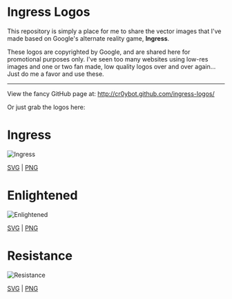 Ingress Logos
=============

This repository is simply a place for me to share the vector images that I've made based on Google's alternate reality game, __Ingress__.

These logos are copyrighted by Google, and are shared here for promotional purposes only. I've seen too many websites using low-res images and one or two fan made, low quality logos over and over again... Just do me a favor and use these.

* * *

View the fancy GitHub page at: http://cr0ybot.github.com/ingress-logos/

Or just grab the logos here:

# Ingress
![Ingress](http://cr0ybot.github.com/ingress-logos/ingress.svg)

[SVG](http://cr0ybot.github.com/ingress-logos/ingress.svg) | [PNG](http://cr0ybot.github.com/ingress-logos/ingress_hires.png)

# Enlightened
![Enlightened](http://cr0ybot.github.com/ingress-logos/ingress_enlightened.svg)

[SVG](http://cr0ybot.github.com/ingress-logos/ingress_enlightened.svg) | [PNG](http://cr0ybot.github.com/ingress-logos/ingress_enlightened_hires.png)

# Resistance
![Resistance](http://cr0ybot.github.com/ingress-logos/ingress_resistance.svg)

[SVG](http://cr0ybot.github.com/ingress-logos/ingress_resistance.svg) | [PNG](http://cr0ybot.github.com/ingress-logos/ingress_resistance_hires.png)